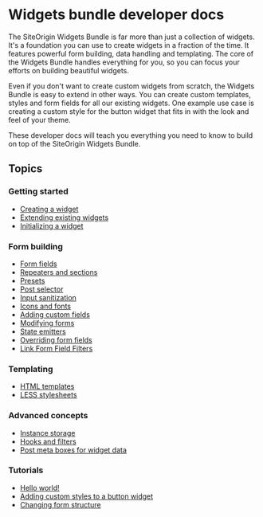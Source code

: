 # Widgets bundle developer docs

The SiteOrigin Widgets Bundle is far more than just a collection of widgets. It's a foundation you can use to create widgets in a fraction of the time. It features powerful form building, data handling and templating. The core of the Widgets Bundle handles everything for you, so you can focus your efforts on building beautiful widgets.

Even if you don't want to create custom widgets from scratch, the Widgets Bundle is easy to extend in other ways. You can create custom templates, styles and form fields for all our existing widgets. One example use case is creating a custom style for the button widget that fits in with the look and feel of your theme.

These developer docs will teach you everything you need to know to build on top of the SiteOrigin Widgets Bundle.

## Topics

### Getting started
* [Creating a widget](widgets-bundle/getting-started/creating-a-widget.md)
* [Extending existing widgets](widgets-bundle/getting-started/extending-existing-widgets.md)
* [Initializing a widget](widgets-bundle/getting-started/initializing-a-widget.md)

### Form building
* [Form fields](widgets-bundle/form-building/form-fields.md)
* [Repeaters and sections](widgets-bundle/form-building/repeaters-and-sections.md)
* [Presets](widgets-bundle/form-building/presets.md)
* [Post selector](widgets-bundle/form-building/post-selector.md)
* [Input sanitization](widgets-bundle/form-building/input-sanitization.md)
* [Icons and fonts](widgets-bundle/form-building/icons-and-fonts.md)
* [Adding custom fields](widgets-bundle/form-building/adding-custom-fields.md)
* [Modifying forms](widgets-bundle/form-building/modifying-forms.md)
* [State emitters](widgets-bundle/form-building/state-emitters.md)
* [Overriding form fields](widgets-bundle/form-building/overriding-form-fields.md)
* [Link Form Field Filters](widgets-bundle/form-building/link-form-field-filters.md)

### Templating
* [HTML templates](widgets-bundle/templating/html-templates.md)
* [LESS stylesheets](widgets-bundle/templating/less-stylesheets.md)

### Advanced concepts
* [Instance storage](widgets-bundle/advanced-concepts/instance-storage.md)
* [Hooks and filters](widgets-bundle/advanced-concepts/hooks-and-filters.md)
* [Post meta boxes for widget data](widgets-bundle/advanced-concepts/post-meta-box-forms.md)

### Tutorials
* [Hello world!](widgets-bundle/tutorials/hello-world.md)
* [Adding custom styles to a button widget](widgets-bundle/tutorials/adding-custom-styles-to-a-button-widget.md)
* [Changing form structure](widgets-bundle/tutorials/changing-form-structure.md)
